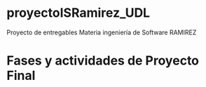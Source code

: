 # proyectoISRamirez_UDL
Proyecto de entregables Materia ingeniería de Software RAMIREZ
<h1> Fases y actividades de Proyecto Final</h1>
<img(https://user-images.githubusercontent.com/131290173/234503989-974f3157-e5b4-4fc5-8e3a-a22104c4112f.png)>

